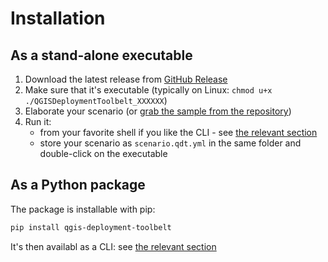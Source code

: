 # Installation

## As a stand-alone executable

1. Download the latest release from [GitHub Release](https://github.com/Guts/qgis-deployment-cli/releases/latest)
1. Make sure that it's executable (typically on Linux: `chmod u+x ./QGISDeploymentToolbelt_XXXXXX`)
1. Elaborate your scenario (or [grab the sample from the repository](https://github.com/Guts/qgis-deployment-cli/blob/main/scenario.qdt.yml))
1. Run it:
   - from your favorite shell if you like the CLI - see [the relevant section](/usage/cli)
   - store your scenario as `scenario.qdt.yml` in the same folder and double-click on the executable

## As a Python package

The package is installable with pip:

```sh
pip install qgis-deployment-toolbelt
```

It's then availabl as a CLI: see [the relevant section](/usage/cli)
